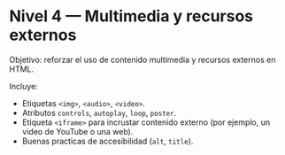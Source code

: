 # Nivel 4 — Multimedia y recursos externos

Objetivo: reforzar el uso de contenido multimedia y recursos externos en HTML.

Incluye:
- Etiquetas `<img>`, `<audio>`, `<video>`.
- Atributos `controls`, `autoplay`, `loop`, `poster`.
- Etiqueta `<iframe>` para incrustar contenido externo (por ejemplo, un video de YouTube o una web).
- Buenas practicas de accesibilidad (`alt`, `title`).
